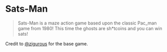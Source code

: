 # Sats-Man

> Sats-Man is a maze action game based upon the classic Pac_man game from 1980! This time the ghosts are sh*tcoins and you can win sats!

Credit to [@zigurous](https://github.com/zigurous) for the base game.
